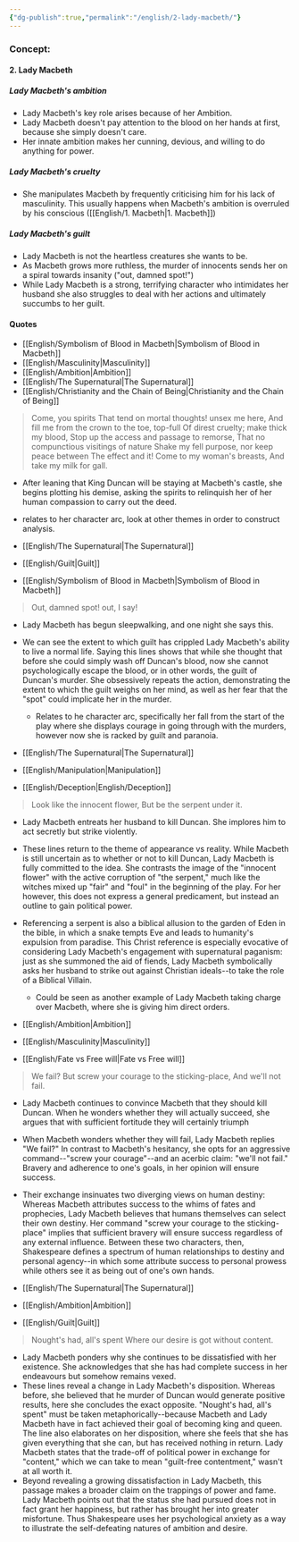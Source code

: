 ```yaml
---
{"dg-publish":true,"permalink":"/english/2-lady-macbeth/"}
---
```


### Concept:
#### 2. Lady Macbeth
##### Lady Macbeth's ambition
- Lady Macbeth's key role arises because of her Ambition.
- Lady Macbeth doesn't pay attention to the blood on her hands at first, because she simply doesn't care.
- Her innate ambition makes her cunning, devious, and willing to do anything for power.
##### Lady Macbeth's cruelty
- She manipulates Macbeth by frequently criticising him for his lack of masculinity. This usually happens when Macbeth's ambition is overruled by his conscious ([[English/1. Macbeth\|1. Macbeth]])
##### Lady Macbeth's guilt
- Lady Macbeth is not the heartless creatures she wants to be. 
- As Macbeth grows more ruthless, the murder of innocents sends her on a spiral towards insanity ("out, damned spot!")
- While Lady Macbeth is a strong, terrifying character who intimidates her husband she also struggles to deal with her actions and ultimately succumbs to her guilt.

#### Quotes
- [[English/Symbolism of Blood in Macbeth\|Symbolism of Blood in Macbeth]]
- [[English/Masculinity\|Masculinity]]
- [[English/Ambition\|Ambition]]
- [[English/The Supernatural\|The Supernatural]]
- [[English/Christianity and the Chain of Being\|Christianity and the Chain of Being]]
> Come, you spirits 
> That tend on mortal thoughts! unsex me here, 
> And fill me from the crown to the toe, top-full 
> Of direst cruelty; make thick my blood, 
> Stop up the access and passage to remorse, 
> That no compunctious visitings of nature 
> Shake my fell purpose, nor keep peace between 
> The effect and it! Come to my woman's breasts, 
> And take my milk for gall.
- After leaning that King Duncan will be staying at Macbeth's castle, she begins plotting his demise, asking the spirits to relinquish her of her human compassion to carry out the deed.
- relates to her character arc, look at other themes in order to construct analysis.

- [[English/The Supernatural\|The Supernatural]]
- [[English/Guilt\|Guilt]]
- [[English/Symbolism of Blood in Macbeth\|Symbolism of Blood in Macbeth]]
>Out, damned spot! out, I say!
- Lady Macbeth has begun sleepwalking, and one night she says this.
- We can see the extent to which guilt has crippled Lady Macbeth's ability to live a normal life. Saying this lines shows that while she thought that before she could simply wash off Duncan's blood, now she cannot psychologically escape the blood, or in other words, the guilt of Duncan's murder. She obsessively repeats the action, demonstrating the extent to which the guilt weighs on her mind, as well as her fear that the "spot" could implicate her in the murder.
	- Relates to he character arc, specifically her fall from the start of the play where she displays courage in going through with the murders, however now she is racked by guilt and paranoia.

- [[English/The Supernatural\|The Supernatural]]
- [[English/Manipulation\|Manipulation]]
- [[English/Deception\|English/Deception]]
> Look like the innocent flower, 
> But be the serpent under it.
-  Lady Macbeth entreats her husband to kill Duncan. She implores him to act secretly but strike violently.
- These lines return to the theme of appearance vs reality. While Macbeth is still uncertain as to whether or not to kill Duncan, Lady Macbeth is fully committed to the idea. She contrasts the image of the "innocent flower" with the active corruption of "the serpent," much like the witches mixed up "fair" and "foul" in the beginning of the play. For her however, this does not express a general predicament, but instead an outline to gain political power.
- Referencing a serpent is also a biblical allusion to the garden of Eden in the bible, in which a snake tempts Eve and leads to humanity's expulsion from paradise. This Christ reference is especially evocative of considering Lady Macbeth's engagement with supernatural paganism: just as she summoned the aid of fiends, Lady Macbeth symbolically asks her husband to strike out against Christian ideals--to take the role of a Biblical Villain.
	- Could be seen as another example of Lady Macbeth taking charge over Macbeth, where she is giving him direct orders.

- [[English/Ambition\|Ambition]]
- [[English/Masculinity\|Masculinity]]
- [[English/Fate vs Free will\|Fate vs Free will]]
>We fail? 
>But screw your courage to the sticking-place, 
>And we'll not fail.
- Lady Macbeth continues to convince Macbeth that they should kill Duncan. When he wonders whether they will actually succeed, she argues that with sufficient fortitude they will certainly triumph
- When Macbeth wonders whether they will fail, Lady Macbeth replies "We fail?" In contrast to Macbeth's hesitancy, she opts for an aggressive command--"screw your courage"--and an acerbic claim: "we'll not fail." Bravery and adherence to one's goals, in her opinion will ensure success.
- Their exchange insinuates two diverging views on human destiny: Whereas Macbeth attributes success to the whims of fates and prophecies, Lady Macbeth believes that humans themselves can select their own destiny. Her command "screw your courage to the sticking-place" implies that sufficient bravery will ensure success regardless of any external influence. Between these two characters, then, Shakespeare defines a spectrum of human relationships to destiny and personal agency--in which some attribute success to personal prowess while others see it as being out of one's own hands.

- [[English/The Supernatural\|The Supernatural]]
- [[English/Ambition\|Ambition]]
- [[English/Guilt\|Guilt]]
>Nought's had, all's spent 
>Where our desire is got without content.
- Lady Macbeth ponders why she continues to be dissatisfied with her existence. She acknowledges that she has had complete success in her endeavours but somehow remains vexed.
- These lines reveal a change in Lady Macbeth's disposition. Whereas before, she believed that he murder of Duncan would generate positive results, here she concludes the exact opposite. "Nought's had, all's spent" must be taken metaphorically--because Macbeth and Lady Macbeth have in fact achieved their goal of becoming king and queen. The line also elaborates on her disposition, where she feels that she has given everything that she can, but has received nothing in return. Lady Macbeth states that the trade-off of political power in exchange for "content," which we can take to mean "guilt-free contentment," wasn't at all worth it.
- Beyond revealing a growing dissatisfaction in Lady Macbeth, this passage makes a broader claim on the trappings of power and fame. Lady Macbeth points out that the status she had pursued does not in fact grant her happiness, but rather has brought her into greater misfortune. Thus Shakespeare uses her psychological anxiety as a way to illustrate the self-defeating natures of ambition and desire.
